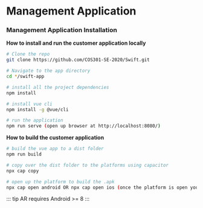 # Management Application

### Management Application Installation
**How to install and run the customer application locally**
``` sh
# Clone the repo
git clone https://github.com/COS301-SE-2020/Swift.git

# Navigate to the app directory
cd */swift-app

# install all the project dependencies
npm install

# install vue cli
npm install -g @vue/cli

# run the application
npm run serve (open up browser at http://localhost:8080/)
```

**How to build the customer application**
``` sh
# build the vue app to a dist folder
npm run build

# copy over the dist folder to the platforms using capacitor
npx cap copy

# open up the platform to build the .apk
npx cap open android OR npx cap open ios (once the platform is open you can build an .apk)
```

::: tip
AR requires Android >= 8
:::